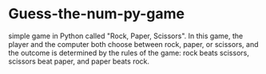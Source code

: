 # Guess-the-num-py-game

simple game in Python called "Rock, Paper, Scissors". In this game, the player and the computer both choose between rock, paper, or scissors, and the outcome is determined by the rules of the game: rock beats scissors, scissors beat paper, and paper beats rock.
